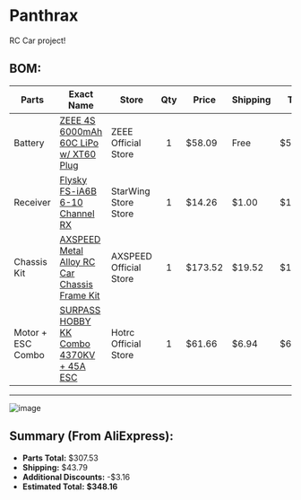 # Panthrax  
RC Car project!

## BOM:

| Parts              | Exact Name                                                                                                     | Store                     | Qty | Price    | Shipping | Total   |
|-------------------|------------------------------------------------------------------------------------------------------------------|----------------------------|:---:|----------|----------|---------|
| Battery            | [ZEEE 4S 6000mAh 60C LiPo w/ XT60 Plug]([https://www.aliexpress.us/item/3256804048465197.html](https://www.aliexpress.us/item/3256806084545259.html?spm=a2g0o.cart.0.0.234138daSiDJ2T&mp=1&pdp_npi=5%40dis%21USD%21USD%2069.99%21USD%2058.09%21%21USD%2054.93%21%21%21%402103246617516018366604106ed2d0%2112000036559450648%21ct%21US%216374919476%21%211%210&_gl=1*d9f0ps*_gcl_aw*R0NMLjE3NDUxMzk3OTEuQ2owS0NRand0cExBQmhDN0FSSXNBTEJPQ1ZwazIteTRGUW9nRDZKVVpZSmpTanJ3MUVkbE1PZ3FiZ1d6QnQtZUU3VExCTndLMjlVd1o0NGFBaWRuRUFMd193Y0I.*_gcl_dc*R0NMLjE3NDUxMzk3OTEuQ2owS0NRand0cExBQmhDN0FSSXNBTEJPQ1ZwazIteTRGUW9nRDZKVVpZSmpTanJ3MUVkbE1PZ3FiZ1d6QnQtZUU3VExCTndLMjlVd1o0NGFBaWRuRUFMd193Y0I.*_gcl_au*MzM4MTkzMDEuMTc0OTA3MjE5NA..*_ga*MTM4MzIzNTcwNi4xNzUxNTk4MDM0*_ga_VED1YSGNC7*czE3NTE1OTgwMzkkbzEkZzEkdDE3NTE2MDE4MzIkajQ3JGwwJGgw&gatewayAdapt=glo2usa))                   | ZEEE Official Store        |  1  | $58.09   | Free     | $58.09  |
| Receiver           | [Flysky FS-iA6B 6-10 Channel RX]([https://www.aliexpress.us/item/3256805949048139.html](https://www.aliexpress.us/item/3256805715942848.html?spm=a2g0o.cart.0.0.234138daSiDJ2T&mp=1&pdp_npi=5%40dis%21USD%21USD%2015.85%21USD%2014.26%21%21USD%2014.26%21%21%21%402103246617516018366604106ed2d0%2112000034775475027%21ct%21US%216374919476%21%211%210&_gl=1*1hn953*_gcl_aw*R0NMLjE3NDUxMzk3OTEuQ2owS0NRand0cExBQmhDN0FSSXNBTEJPQ1ZwazIteTRGUW9nRDZKVVpZSmpTanJ3MUVkbE1PZ3FiZ1d6QnQtZUU3VExCTndLMjlVd1o0NGFBaWRuRUFMd193Y0I.*_gcl_dc*R0NMLjE3NDUxMzk3OTEuQ2owS0NRand0cExBQmhDN0FSSXNBTEJPQ1ZwazIteTRGUW9nRDZKVVpZSmpTanJ3MUVkbE1PZ3FiZ1d6QnQtZUU3VExCTndLMjlVd1o0NGFBaWRuRUFMd193Y0I.*_gcl_au*MzM4MTkzMDEuMTc0OTA3MjE5NA..*_ga*MTM4MzIzNTcwNi4xNzUxNTk4MDM0*_ga_VED1YSGNC7*czE3NTE1OTgwMzkkbzEkZzEkdDE3NTE2MDIwNTgkajQzJGwwJGgw&gatewayAdapt=glo2usa))                         | StarWing Store Store       |  1  | $14.26   | $1.00    | $15.26  |
| Chassis Kit        | [AXSPEED Metal Alloy RC Car Chassis Frame Kit]([https://www.aliexpress.us/item/3256805821790814.html](https://www.aliexpress.us/item/3256807357605604.html?spm=a2g0o.cart.0.0.234138daSiDJ2T&mp=1&pdp_npi=5%40dis%21USD%21USD%20244.40%21USD%20173.52%21%21USD%20173.52%21%21%21%402103246617516018366604106ed2d0%2112000041251732918%21ct%21US%216374919476%21%211%210&_gl=1*8jnkgb*_gcl_aw*R0NMLjE3NDUxMzk3OTEuQ2owS0NRand0cExBQmhDN0FSSXNBTEJPQ1ZwazIteTRGUW9nRDZKVVpZSmpTanJ3MUVkbE1PZ3FiZ1d6QnQtZUU3VExCTndLMjlVd1o0NGFBaWRuRUFMd193Y0I.*_gcl_dc*R0NMLjE3NDUxMzk3OTEuQ2owS0NRand0cExBQmhDN0FSSXNBTEJPQ1ZwazIteTRGUW9nRDZKVVpZSmpTanJ3MUVkbE1PZ3FiZ1d6QnQtZUU3VExCTndLMjlVd1o0NGFBaWRuRUFMd193Y0I.*_gcl_au*MzM4MTkzMDEuMTc0OTA3MjE5NA..*_ga*MTM4MzIzNTcwNi4xNzUxNTk4MDM0*_ga_VED1YSGNC7*czE3NTE1OTgwMzkkbzEkZzEkdDE3NTE2MDIwNjIkajM5JGwwJGgw&gatewayAdapt=glo2usa))           | AXSPEED Official Store     |  1  | $173.52  | $19.52   | $193.04 |
| Motor + ESC Combo  | [SURPASS HOBBY KK Combo 4370KV + 45A ESC]([https://www.aliexpress.us/item/3256804463960782.html](https://www.aliexpress.us/item/3256808387693301.html?spm=a2g0o.cart.0.0.234138daSiDJ2T&mp=1&pdp_npi=5%40dis%21USD%21USD%20125.84%21USD%2061.66%21%21USD%2061.66%21%21%21%402103246617516018366604106ed2d0%2112000045785174770%21ct%21US%216374919476%21%211%210&_gl=1*2tg2m5*_gcl_aw*R0NMLjE3NDUxMzk3OTEuQ2owS0NRand0cExBQmhDN0FSSXNBTEJPQ1ZwazIteTRGUW9nRDZKVVpZSmpTanJ3MUVkbE1PZ3FiZ1d6QnQtZUU3VExCTndLMjlVd1o0NGFBaWRuRUFMd193Y0I.*_gcl_dc*R0NMLjE3NDUxMzk3OTEuQ2owS0NRand0cExBQmhDN0FSSXNBTEJPQ1ZwazIteTRGUW9nRDZKVVpZSmpTanJ3MUVkbE1PZ3FiZ1d6QnQtZUU3VExCTndLMjlVd1o0NGFBaWRuRUFMd193Y0I.*_gcl_au*MzM4MTkzMDEuMTc0OTA3MjE5NA..*_ga*MTM4MzIzNTcwNi4xNzUxNTk4MDM0*_ga_VED1YSGNC7*czE3NTE1OTgwMzkkbzEkZzEkdDE3NTE2MDIwNzgkajIzJGwwJGgw&gatewayAdapt=glo2usa))                 | Hotrc Official Store       |  1  | $61.66   | $6.94    | $68.60  |

---

![image](https://github.com/user-attachments/assets/8f98e7a6-c71c-4ad7-bb5a-9ce65c7e8ffb)


## Summary (From AliExpress):
- **Parts Total:** $307.53  
- **Shipping:** $43.79  
- **Additional Discounts:** -$3.16  
- **Estimated Total:** **$348.16**
